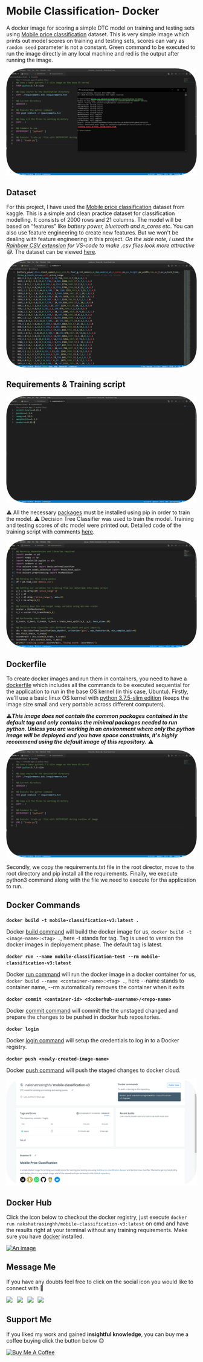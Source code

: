 # Mobile Classification- Docker 

A docker image for scoring a simple DTC model on training and testing sets using [Mobile price classification](https://www.kaggle.com/iabhishekofficial/mobile-price-classification) dataset. This is very simple image which prints out model scores on training and testing sets, scores can vary as `random seed` parameter is not a constant. Green command to be executed to run the image directly in any local machine and red is the output after running the image.

![](imgs/cmd.png)

## Dataset

For this project, I have used the [Mobile price classification](https://www.kaggle.com/iabhishekofficial/mobile-price-classification) dataset from kaggle. This is a simple and clean practice dataset for classification modelling. It consists of 2000 rows and 21 columns. The model will be based on “features” like _battery power, bluetooth and n_cores etc_. You can also use feature engineering to create new features. But we won't be dealing with feature engineering in this project. *On the side note, I used the [Rainbow CSV extension](https://marketplace.visualstudio.com/items?itemName=mechatroner.rainbow-csv) for VS-code to make .csv files look more attractive 😅*. The dataset can be viewed [here](https://github.com/nakshatrasinghh/Mobile-Classification-Docker/blob/main/mobile.csv).

![](imgs/dataset.png)

## Requirements & Training script

![](imgs/requirements.png)

⚠️ All the necessary [packages](https://github.com/nakshatrasinghh/Mobile-Classification-Docker/blob/main/requirements.txt) must be installed using pip in order to train the model. ⚠️ Decision Tree Classifier was used to train the model. Training and testing scores of dtc model were printed out. Detailed code of the training script with comments [here](https://github.com/nakshatrasinghh/Mobile-Classification-Docker/blob/main/train.py).

![](imgs/train.png)

## Dockerfile

To create docker images and run them in containers, you need to have a [dockerfile](https://github.com/nakshatrasinghh/Mobile-Classification-Docker/blob/main/Dockerfile) which includes all the commands to be executed sequential for the application to run in the base OS kernel (in this case, Ubuntu). Firstly, we'll use a basic linux OS kernel with [python 3.7.5-slim edition](https://hub.docker.com/_/python) (keeps the image size small and very portable across different computers). 

⚠️***This image does not contain the common packages contained in the default tag and only contains the minimal packages needed to run python. Unless you are working in an environment where only the python image will be deployed and you have space constraints, it's highly recommend using the default image of this repository.*** ⚠️

![](imgs/docker.png)

Secondly, we copy the requirements.txt file in the root director, move to the root directory and pip install all the requirements. Finally, we execute python3 command along with the file we need to execute for tha application to run.  

## Docker Commands

**```docker build -t mobile-classification-v3:latest . ```**

Docker [build command](https://docs.docker.com/engine/reference/commandline/build/) will build the docker image for us, `docker build -t <image-name>:<tag> .`, here -t stands for tag. Tag is used to version the docker images in deployement phase. The  default tag is latest. 

**```docker run --name mobile-classification-test --rm mobile-classification-v3:latest```**

Docker [run command](https://docs.docker.com/engine/reference/commandline/run/) will run the docker image in a docker container for us, `docker build --name <container-name>:<tag> .`, here --name stands to container name, --rm automatically removes the container when it exits

**```docker commit <container-id> <dockerhub-username>/<repo-name>```**

Docker [commit command](https://docs.docker.com/engine/reference/commandline/commit/) will commit the the unstaged changed and prepare the changes to be pushed in docker hub repositories. 

**```docker login```**

Docker [login command](https://docs.docker.com/engine/reference/commandline/login/) will setup the credentials to log in to a Docker registry.

**```docker push <newly-created-image-name>```**

Docker [push command](https://docs.docker.com/engine/reference/commandline/push/) will push the staged changes to docker cloud.

![](imgs/docker_hub.png)

## Docker Hub
Click the icon below to checkout the docker registry, just execute `docker run nakshatrasinghh/mobile-classification-v3:latest` on cmd and have the results right at your terminal without any training requirements. Make sure you have [docker](https://hub.docker.com/editions/community/docker-ce-desktop-windows/) installed.

<p align='left'>
  <a href="https://hub.docker.com/repository/docker/nakshatrasinghh/mobile-classification-v3"><img src="https://user-images.githubusercontent.com/53419293/101325373-a84d8c80-3891-11eb-85a0-3f9a2e1cd06d.png" height="49" width="162"alt="An image"></a>&nbsp;&nbsp;
 </p>

## Message Me
If you have any doubts feel free to click on the social icon you would like to connect with 🤗
<p align="left">
<a href="https://www.linkedin.com/in/nakshatrasinghh/"><img height="42" src="https://user-images.githubusercontent.com/53419293/96712764-3e4e5600-13bd-11eb-81e6-50b8c7ea07eb.png?raw=true"></a>&nbsp;&nbsp;
<a href="https://github.com/nakshatrasinghh"><img height="42" src="https://user-images.githubusercontent.com/53419293/96712562-f7606080-13bc-11eb-86dd-b91470be7b55.png?raw=true"></a>&nbsp;&nbsp;
<a href="https://www.snapchat.com/add/nxkshxtrx.singh"><img height="42" src="https://user-images.githubusercontent.com/53419293/96713786-c41ed100-13be-11eb-9c21-f4d3b0c36220.png?raw=true"></a>&nbsp;&nbsp;
<a href="https://wa.link/8bt67v"><img height="42" src="https://user-images.githubusercontent.com/53419293/96714143-59ba6080-13bf-11eb-8f52-3123014be2da.png?raw=true"></a>&nbsp;&nbsp;
</p>

## Support Me
If you liked my work and gained **insightful knowledge**, you can buy me a coffee buying click the button below 😊

<a href="https://www.buymeacoffee.com/nakshatrasinghh" target="_blank"><img src="https://cdn.buymeacoffee.com/buttons/v2/arial-red.png" alt="Buy Me A Coffee" img height="49"></a>




